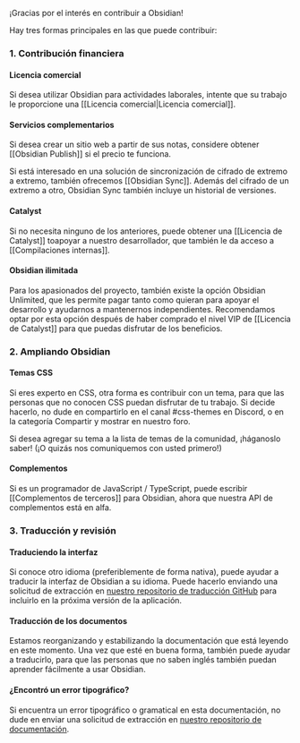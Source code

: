 ¡Gracias por el interés en contribuir a Obsidian!

Hay tres formas principales en las que puede contribuir:

### 1. Contribución financiera

#### Licencia comercial

Si desea utilizar Obsidian para actividades laborales, intente que su trabajo le proporcione una [[Licencia comercial|Licencia comercial]].

#### Servicios complementarios

Si desea crear un sitio web a partir de sus notas, considere obtener [[Obsidian Publish]] si el precio te funciona.

Si está interesado en una solución de sincronización de cifrado de extremo a extremo, también ofrecemos [[Obsidian Sync]]. Además del cifrado de un extremo a otro, Obsidian Sync también incluye un historial de versiones.

#### Catalyst

Si no necesita ninguno de los anteriores, puede obtener una [[Licencia de Catalyst]] toapoyar a nuestro desarrollador, que también le da acceso a [[Compilaciones internas]].

#### Obsidian ilimitada

Para los apasionados del proyecto, también existe la opción Obsidian Unlimited, que les permite pagar tanto como quieran para apoyar el desarrollo y ayudarnos a mantenernos independientes. Recomendamos optar por esta opción después de haber comprado el nivel VIP de [[Licencia de Catalyst]] para que puedas disfrutar de los beneficios.

### 2. Ampliando Obsidian

#### Temas CSS

Si eres experto en CSS, otra forma es contribuir con un tema, para que las personas que no conocen CSS puedan disfrutar de tu trabajo. Si decide hacerlo, no dude en compartirlo en el canal #css-themes en Discord, o en la categoría Compartir y mostrar en nuestro foro.

Si desea agregar su tema a la lista de temas de la comunidad, ¡háganoslo saber! (¡O quizás nos comuniquemos con usted primero!)

#### Complementos

Si es un programador de JavaScript / TypeScript, puede escribir [[Complementos de terceros]] para Obsidian, ahora que nuestra API de complementos está en alfa.

### 3. Traducción y revisión

#### Traduciendo la interfaz

Si conoce otro idioma (preferiblemente de forma nativa), puede ayudar a traducir la interfaz de Obsidian a su idioma. Puede hacerlo enviando una solicitud de extracción en [nuestro repositorio de traducción GitHub](https://github.com/obsidianmd/obsidian-translations) para incluirlo en la próxima versión de la aplicación.

#### Traducción de los documentos

Estamos reorganizando y estabilizando la documentación que está leyendo en este momento. Una vez que esté en buena forma, también puede ayudar a traducirlo, para que las personas que no saben inglés también puedan aprender fácilmente a usar Obsidian.

#### ¿Encontró un error tipográfico?

Si encuentra un error tipográfico o gramatical en esta documentación, no dude en enviar una solicitud de extracción en [nuestro repositorio de documentación](https://github.com/obsidianmd/obsidian-docs).
